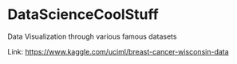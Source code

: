 # DataScienceCoolStuff
Data Visualization through various famous datasets


Link: https://www.kaggle.com/uciml/breast-cancer-wisconsin-data
